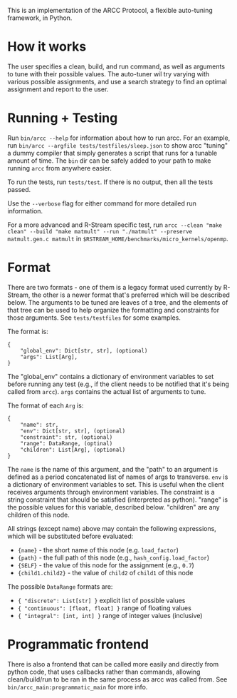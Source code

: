 This is an implementation of the ARCC Protocol, a flexible auto-tuning framework, in Python.

# How it works

The user specifies a clean, build, and run command, as well as arguments to tune with their possible values. The auto-tuner wil try varying with various possible assignments, and use a search strategy to find an optimal assignment and report to the user.

# Running + Testing

Run `bin/arcc --help` for information about how to run arcc. For an example, run `bin/arcc --argfile tests/testfiles/sleep.json` to show arcc "tuning" a dummy compiler that simply generates a script that runs for a tunable amount of time. The `bin` dir can be safely added to your path to make running `arcc` from anywhere easier. 

To run the tests, run `tests/test`. If there is no output, then all the tests passed. 

Use the `--verbose` flag for either command for more detailed run information.

For a more advanced and R-Stream specific test, run `arcc --clean "make clean" --build "make matmult" --run "./matmult" --preserve matmult.gen.c matmult` in `$RSTREAM_HOME/benchmarks/micro_kernels/openmp`.

# Format

There are two formats - one of them is a legacy format used currently by R-Stream, the other is a newer format that's preferred which will be described below. The arguments to be tuned are leaves of a tree, and the elements of that tree can be used to help organize the formatting and constraints for those arguments. See `tests/testfiles` for some examples. 

The format is: 
```
{ 
    "global_env": Dict[str, str], (optional)
    "args": List[Arg],
}
```
The "global_env" contains a dictionary of environment variables to set before running any test (e.g., if the client needs to be notified that it's being called from `arcc`). `args` contains the actual list of arguments to tune.

The format of each `Arg` is:
```
{
    "name": str, 
    "env": Dict[str, str], (optional)
    "constraint": str, (optional)
    "range": DataRange, (optinal)
    "children": List[Arg], (optional)
}
``` 

The `name` is the name of this argument, and the "path" to an argument is defined as a period concatenated list of names of args to transverse. `env` is a dictionary of environment variables to set. This is useful when the client receives arguments through environment variables. The constraint is a string constraint that should be satisfied (interpreted as python). "range" is the possible values for this variable, described below. "children" are any children of this node.

All strings (except name) above may contain the following expressions, which will be substituted before evaluated:

- `{name}` - the short name of this node (e.g. `load_factor`)  
- `{path}` - the full path of this node (e.g., `hash_config.load_factor`)
- `{SELF}` - the value of this node for the assignment (e.g., `0.7`)
- `{child1.child2}` - the value of `child2` of `child1` of this node
 
 The possible `DataRange` formats are:
 - `{ "discrete": List[str] }` explicit list of possible values
 - `{ "continuous": [float, float] }` range of floating values 
 - `{ "integral": [int, int] }` range of integer values (inclusive)
 
# Programmatic frontend
There is also a frontend that can be called more easily and directly from python code, that uses callbacks rather than commands, allowing clean/build/run to be ran in the same process as arcc was called from. See `bin/arcc_main:programmatic_main` for more info.